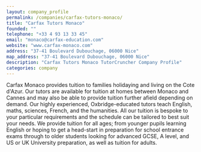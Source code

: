 ```yaml
---
layout: company_profile
permalink: /companies/carfax-tutors-monaco/
title: "Carfax Tutors Monaco"
founded: ""
telephone: "+33 4 93 13 33 45"
email: "monaco@carfax-education.com"
website: "www.carfax-monaco.com"
address: "37-41 Boulevard Dubouchage, 06000 Nice"
map_address: "37-41 Boulevard Dubouchage, 06000 Nice"
description: "Carfax Tutors Monaco TutorCruncher Company Profile"
categories: company
---
```

Carfax Monaco provides tuition to families holidaying and living on the Cote d'Azur. Our tutors are available for tuition at homes between Monaco and Cannes and may also be able to provide tuition further afield depending on demand. Our highly experienced, Oxbridge-educated tutors teach English, maths, sciences, French, and the humanities. All our tuition is bespoke to your particular requirements and the schedule can be tailored to best suit your needs. We provide tuition for all ages; from younger pupils learning English or hoping to get a head-start in preparation for school entrance exams through to older students looking for advanced GCSE, A level, and US or UK University preparation, as well as tuition for adults.